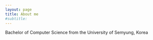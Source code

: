 ```yaml
---
layout: page
title: About me
#subtitle:
---
```



Bachelor of Computer Science from the University of Semyung, Korea
